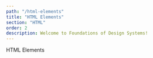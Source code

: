 ```yaml
---
path: "/html-elements"
title: "HTML Elements"
section: "HTML"
order: 2
description: Welcome to Foundations of Design Systems!
---
```


HTML Elements
